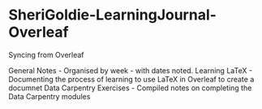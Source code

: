 # SheriGoldie-LearningJournal-Overleaf
Syncing from Overleaf

General Notes - Organised by week - with dates noted. 
Learning LaTeX - Documenting the process of learning to use LaTeX in Overleaf to create a documnet
Data Carpentry Exercises - Compiled notes on completing the Data Carpentry modules
